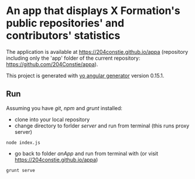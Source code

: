 # An app that displays X Formation's public repositories' and contributors' statistics

The application is available at https://204constie.github.io/appa (repository including only the 'app' folder of the current repository: https://github.com/204Constie/appa).

This project is generated with [yo angular generator](https://github.com/yeoman/generator-angular)
version 0.15.1.

## Run

Assuming you have *git*, *npm* and *grunt* installed:
* clone into your local repository
* change directory to forlder *server* and run from terminal (this runs proxy server)
```
node index.js
```
* go back to folder *anApp* and run from terminal with (or visit https://204constie.github.io/appa)
```
grunt serve
```
 

